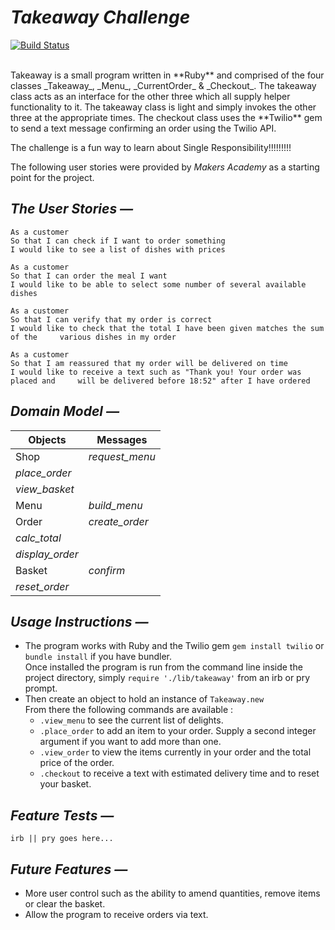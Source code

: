 # **_Takeaway Challenge_**
[![Build Status](https://travis-ci.org/benjamin-white/takeaway-challenge.svg?branch=master)](https://travis-ci.org/benjamin-white/takeaway-challenge)

<br>
Takeaway is a small program written in **Ruby** and comprised of the four classes _Takeaway_, _Menu_, _CurrentOrder_ & _Checkout_. The takeaway class acts as an interface for the other three which all supply helper functionality to it. The takeaway class is light and simply invokes the other three at the appropriate times. The checkout class uses the **Twilio** gem to send a text message confirming an order using the Twilio API.

The challenge is a fun way to learn about Single Responsibility!!!!!!!!!

The following user stories were provided by *Makers Academy* as a starting point for the project.

## _The User Stories &mdash;_

    As a customer
    So that I can check if I want to order something
    I would like to see a list of dishes with prices

    As a customer
    So that I can order the meal I want
    I would like to be able to select some number of several available dishes

    As a customer
    So that I can verify that my order is correct
    I would like to check that the total I have been given matches the sum of the     various dishes in my order

    As a customer
    So that I am reassured that my order will be delivered on time
    I would like to receive a text such as "Thank you! Your order was placed and     will be delivered before 18:52" after I have ordered

## _Domain Model &mdash;_

Objects  | Messages
------------- | -------------
Shop | *request_menu*
  |  *place_order*
  | *view_basket*
Menu  | *build_menu*
Order  |  *create_order*
  |  *calc_total*
  |  *display_order*
Basket  |  *confirm*
  | *reset_order*

## _Usage Instructions &mdash;_

- The program works with Ruby and the Twilio gem ``` gem install twilio ``` or ``` bundle install ``` if you have bundler.<br>
Once installed the program is run from the command line inside the project directory, simply ``` require './lib/takeaway' ``` from an irb or pry prompt.
- Then create an object to hold an instance of ``` Takeaway.new ```<br>
From there the following commands are available :<br>
  - ```.view_menu``` to see the current list of delights.
  - ```.place_order``` to add an item to your order. Supply a second integer argument if you want to add more than one.
  - ```.view_order``` to view the items currently in your order and the total price of the order.
  - ```.checkout``` to receive a text with estimated delivery time and to reset your basket.

## _Feature Tests &mdash;_

    irb || pry goes here...

## _Future Features &mdash;_

- More user control such as the ability to amend quantities, remove items or clear the basket.
- Allow the program to receive orders via text.
